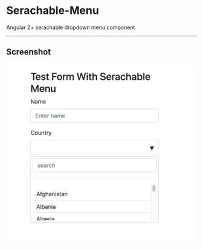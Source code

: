 # Serachable-Menu
Angular 2+ serachable dropdown menu component

---

## Screenshot

![image](https://github.com/amjadalmutairi/Serachable-Menu/blob/master/screenshot.png)
